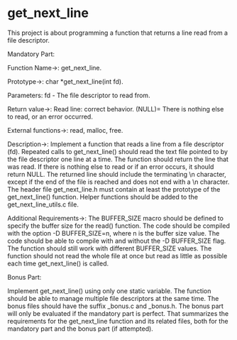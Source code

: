 # get_next_line

This project is about programming a function that returns a line
read from a file descriptor.

Mandatory Part:

Function Name->: get_next_line.

Prototype->: char *get_next_line(int fd).

Parameters: fd - The file descriptor to read from.

Return value->: Read line: correct behavior. (NULL)= There is nothing else to read, or an error occurred.

External functions->: read, malloc, free.

Description->: Implement a function that reads a line from a file descriptor (fd). 
Repeated calls to get_next_line() should read the text file pointed to by the file descriptor one line at a time.
The function should return the line that was read. If there is nothing else to read or if an error occurs, it should return NULL.
The returned line should include the terminating \n character, except if the end of the file is reached and does not end with a \n character.
The header file get_next_line.h must contain at least the prototype of the get_next_line() function.
Helper functions should be added to the get_next_line_utils.c file.

Additional Requirements->:
The BUFFER_SIZE macro should be defined to specify the buffer size for the read() function.
The code should be compiled with the option -D BUFFER_SIZE=n, where n is the buffer size value.
The code should be able to compile with and without the -D BUFFER_SIZE flag.
The function should still work with different BUFFER_SIZE values.
The function should not read the whole file at once but read as little as possible each time get_next_line() is called.

Bonus Part:

Implement get_next_line() using only one static variable.
The function should be able to manage multiple file descriptors at the same time.
The bonus files should have the suffix _bonus.c and _bonus.h.
The bonus part will only be evaluated if the mandatory part is perfect.
That summarizes the requirements for the get_next_line function and its related files, both for the mandatory part and the bonus part (if attempted).
